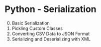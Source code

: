# Python - Serialization

0. Basic Serialization
1. Pickling Custom Classes
2. Converting CSV Data to JSON Format
3. Serializing and Deserializing with XML